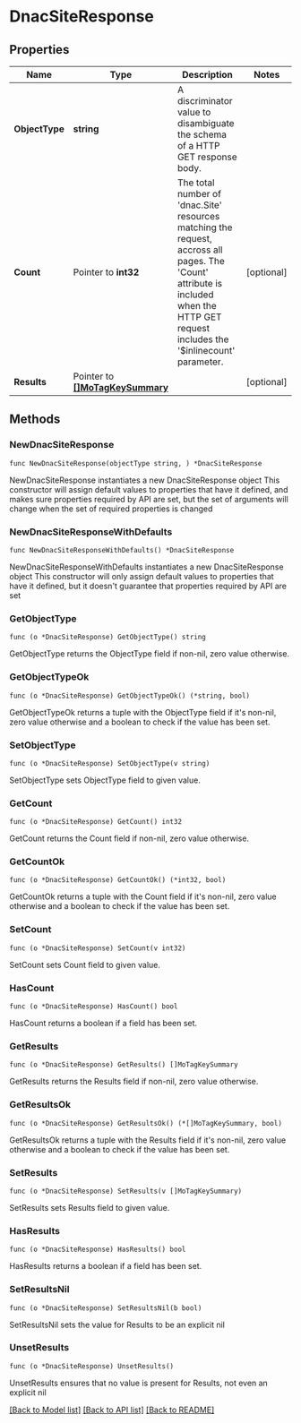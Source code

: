 # DnacSiteResponse

## Properties

Name | Type | Description | Notes
------------ | ------------- | ------------- | -------------
**ObjectType** | **string** | A discriminator value to disambiguate the schema of a HTTP GET response body. | 
**Count** | Pointer to **int32** | The total number of &#39;dnac.Site&#39; resources matching the request, accross all pages. The &#39;Count&#39; attribute is included when the HTTP GET request includes the &#39;$inlinecount&#39; parameter. | [optional] 
**Results** | Pointer to [**[]MoTagKeySummary**](MoTagKeySummary.md) |  | [optional] 

## Methods

### NewDnacSiteResponse

`func NewDnacSiteResponse(objectType string, ) *DnacSiteResponse`

NewDnacSiteResponse instantiates a new DnacSiteResponse object
This constructor will assign default values to properties that have it defined,
and makes sure properties required by API are set, but the set of arguments
will change when the set of required properties is changed

### NewDnacSiteResponseWithDefaults

`func NewDnacSiteResponseWithDefaults() *DnacSiteResponse`

NewDnacSiteResponseWithDefaults instantiates a new DnacSiteResponse object
This constructor will only assign default values to properties that have it defined,
but it doesn't guarantee that properties required by API are set

### GetObjectType

`func (o *DnacSiteResponse) GetObjectType() string`

GetObjectType returns the ObjectType field if non-nil, zero value otherwise.

### GetObjectTypeOk

`func (o *DnacSiteResponse) GetObjectTypeOk() (*string, bool)`

GetObjectTypeOk returns a tuple with the ObjectType field if it's non-nil, zero value otherwise
and a boolean to check if the value has been set.

### SetObjectType

`func (o *DnacSiteResponse) SetObjectType(v string)`

SetObjectType sets ObjectType field to given value.


### GetCount

`func (o *DnacSiteResponse) GetCount() int32`

GetCount returns the Count field if non-nil, zero value otherwise.

### GetCountOk

`func (o *DnacSiteResponse) GetCountOk() (*int32, bool)`

GetCountOk returns a tuple with the Count field if it's non-nil, zero value otherwise
and a boolean to check if the value has been set.

### SetCount

`func (o *DnacSiteResponse) SetCount(v int32)`

SetCount sets Count field to given value.

### HasCount

`func (o *DnacSiteResponse) HasCount() bool`

HasCount returns a boolean if a field has been set.

### GetResults

`func (o *DnacSiteResponse) GetResults() []MoTagKeySummary`

GetResults returns the Results field if non-nil, zero value otherwise.

### GetResultsOk

`func (o *DnacSiteResponse) GetResultsOk() (*[]MoTagKeySummary, bool)`

GetResultsOk returns a tuple with the Results field if it's non-nil, zero value otherwise
and a boolean to check if the value has been set.

### SetResults

`func (o *DnacSiteResponse) SetResults(v []MoTagKeySummary)`

SetResults sets Results field to given value.

### HasResults

`func (o *DnacSiteResponse) HasResults() bool`

HasResults returns a boolean if a field has been set.

### SetResultsNil

`func (o *DnacSiteResponse) SetResultsNil(b bool)`

 SetResultsNil sets the value for Results to be an explicit nil

### UnsetResults
`func (o *DnacSiteResponse) UnsetResults()`

UnsetResults ensures that no value is present for Results, not even an explicit nil

[[Back to Model list]](../README.md#documentation-for-models) [[Back to API list]](../README.md#documentation-for-api-endpoints) [[Back to README]](../README.md)


